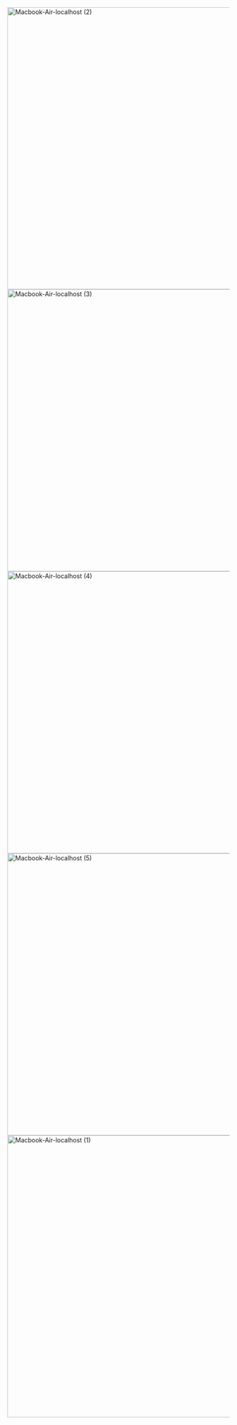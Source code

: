 <img width="1024" height="640" alt="Macbook-Air-localhost (2)" src="https://github.com/user-attachments/assets/9f4ed7f0-8adb-4026-abba-3e34dbb70386" />
<img width="1024" height="640" alt="Macbook-Air-localhost (3)" src="https://github.com/user-attachments/assets/a2cd2ed2-f872-461c-bcbd-ca6de356740d" />
<img width="1024" height="640" alt="Macbook-Air-localhost (4)" src="https://github.com/user-attachments/assets/04f4db16-d532-4886-b7da-c737fefe2c5b" />
<img width="1024" height="640" alt="Macbook-Air-localhost (5)" src="https://github.com/user-attachments/assets/aa534da7-fffc-431c-b955-5b7754c9709b" />
<img width="1024" height="640" alt="Macbook-Air-localhost (1)" src="https://github.com/user-attachments/assets/e11135bc-e5ae-47bd-bfca-af14c8d2d1d2" />
